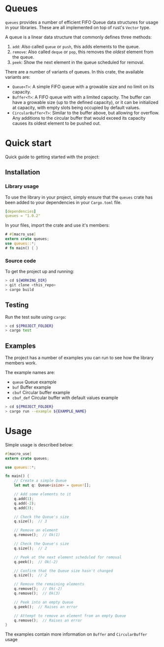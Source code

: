 # Queues

`queues` provides a number of efficient FIFO Queue data structures for
usage in your libraries. These are all implemented on top of rust's `Vector`
type.

A queue is a linear data structure that commonly defines three methods:

1. `add`: Also called `queue` or `push`, this adds elements to the queue.
2. `remove`: Also called `deque` or `pop`, this removes the _oldest_
   element from the queue.
3. `peek`: Show the next element in the queue scheduled for removal.

There are a number of variants of queues. In this crate, the available
variants are:

- `Queue<T>`: A simple FIFO queue with a growable size and no limit on its
  capacity.
- `Buffer<T>`: A FIFO queue with with a limited capacity. The buffer can
  have a growable size (up to the defined capacity), or it can be
  initialized at capacity, with empty slots being occupied by default
  values.
- `CircularBuffer<T>`: Similar to the buffer above, but allowing for
  overflow. Any additions to the circular buffer that would exceed its
  capacity causes its oldest element to be pushed out.

# Quick start

Quick guide to getting started with the project:

## Installation

### Library usage

To use the library in your project, simply ensure that the `queues` crate
has been added to your dependencies in your `Cargo.toml` file.

```yaml
[dependencies]
queues = "1.0.2"
```

In your files, import the crate and use it's members:

```rust
# #[macro_use]
extern crate queues;
use queues::*;
# fn main() { }
```

### Source code

To get the project up and running:

```bash
> cd ${WORKING_DIR}
> git clone <this_repo>
> cargo build
```

## Testing

Run the test suite using `cargo`:

```bash
> cd ${PROJECT_FOLDER}
> cargo test
```

## Examples

The project has a number of examples you can run to see how the library members work.

The example names are:

- `queue` Queue example
- `buf` Buffer example
- `cbuf` Circular buffer example
- `cbuf_def` Circular buffer with default values example

```bash
> cd ${PROJECT_FOLDER}
> cargo run --example ${EXAMPLE_NAME}
```

# Usage

Simple usage is described below:

```rust
#[macro_use]
extern crate queues;

use queues::*;

fn main() {
    // Create a simple Queue
    let mut q: Queue<isize> = queue![];

    // Add some elements to it
    q.add(1);
    q.add(-2);
    q.add(3);

    // Check the Queue's size
    q.size();  // 3

    // Remove an element
    q.remove();  // Ok(1)

    // Check the Queue's size
    q.size();  // 2

    // Peek at the next element scheduled for removal
    q.peek();  // Ok(-2)

    // Confirm that the Queue size hasn't changed
    q.size();  // 2

    // Remove the remaining elements
    q.remove();  // Ok(-2)
    q.remove();  // Ok(3)

    // Peek into an empty Queue
    q.peek();  // Raises an error

    // Attempt to remove an element from an empty Queue
    q.remove();  // Raises an error
}
```

The examples contain more information on `Buffer` and `CircularBuffer`
usage
